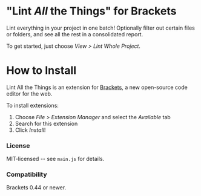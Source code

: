 "Lint _All_ the Things" for Brackets
====================================
Lint everything in your project in one batch! Optionally filter out certain files or folders, and see all the rest in a consolidated report.

To get started, just choose _View > Lint Whole Project_.


How to Install
==============
Lint All the Things is an extension for [Brackets](https://github.com/adobe/brackets/), a new open-source code editor for the web.

To install extensions:

1. Choose _File > Extension Manager_ and select the _Available_ tab
2. Search for this extension
3. Click _Install_!


### License
MIT-licensed -- see `main.js` for details.

### Compatibility
Brackets 0.44 or newer.